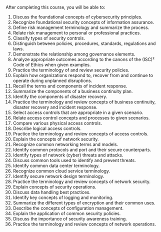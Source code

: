 
After completing this course, you will be able to:  

1.  Discuss the foundational concepts of cybersecurity principles. 
2.  Recognize foundational security concepts of information assurance. 
3.  Define risk management terminology and summarize the process. 
4.  Relate risk management to personal or professional practices. 
5.  Classify types of security controls. 
6.  Distinguish between policies, procedures, standards, regulations and laws. 
7.  Demonstrate the relationship among governance elements. 
8.  Analyze appropriate outcomes according to the canons of the (ISC)² Code of Ethics when given examples. 
9.  Practice the terminology of and review security policies. 
10.  Explain how organizations respond to, recover from and continue to operate during unplanned disruptions. 
11.  Recall the terms and components of incident response. 
12.  Summarize the components of a business continuity plan. 
13.  Identify the components of disaster recovery. 
14.  Practice the terminology and review concepts of business continuity, disaster recovery and incident response. 
15.  Select access controls that are appropriate in a given scenario. 
16.  Relate access control concepts and processes to given scenarios. 
17.  Compare various physical access controls. 
18.  Describe logical access controls. 
19.  Practice the terminology and review concepts of access controls. 
20.  Explain the concepts of network security. 
21.  Recognize common networking terms and models. 
22.  Identify common protocols and port and their secure counterparts. 
23.  Identify types of network (cyber) threats and attacks. 
24.  Discuss common tools used to identify and prevent threats. 
25.  Identify common data center terminology. 
26.  Recognize common cloud service terminology. 
27.  Identify secure network design terminology. 
28.  Practice the terminology and review concepts of network security. 
29.  Explain concepts of security operations. 
30.  Discuss data handling best practices. 
31.  Identify key concepts of logging and monitoring. 
32.  Summarize the different types of encryption and their common uses. 
33.  Describe the concepts of configuration management. 
34.  Explain the application of common security policies. 
35.  Discuss the importance of security awareness training. 
36.  Practice the terminology and review concepts of network operations.